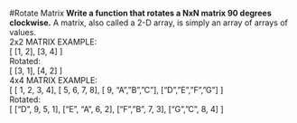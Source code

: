 #Rotate Matrix
**Write a function that rotates a NxN matrix 90 degrees clockwise.**
A matrix, also called a 2-D array, is simply an array of arrays of values.
<br />
2x2 MATRIX EXAMPLE:
<br />
[ [1, 2],
[3, 4] ]
<br />
Rotated:
<br />
[ [3, 1],
[4, 2] ]
<br />
4x4 MATRIX EXAMPLE:
<br />
[ [ 1, 2, 3, 4],
[ 5, 6, 7, 8],
[ 9, “A”,”B”,”C”],
[“D”,”E”,”F”,”G”] ]
<br />
Rotated:
<br />
[ [“D”, 9, 5, 1],
[“E”, “A”, 6, 2],
[“F”,”B”, 7, 3],
[“G”,”C”, 8, 4] ]

